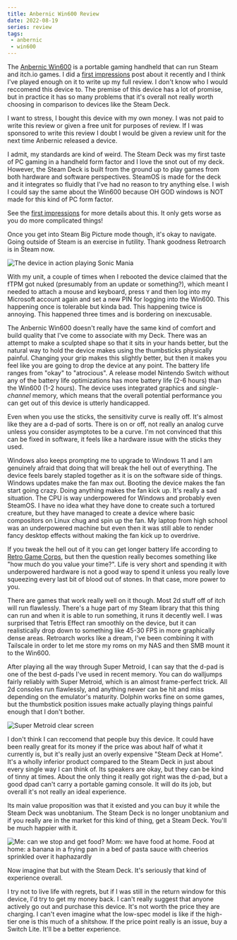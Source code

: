 ```yaml
---
title: Anbernic Win600 Review
date: 2022-08-19
series: review
tags:
 - anbernic
 - win600
---
```


<xeblog-hero file="limitless-handheld" prompt="a portal into limitless possibilities inside a handheld game console, digital art, anime style"></xeblog-hero>

The [Anbernic Win600](https://anbernic.com/products/new-anbernic-win600) is a
portable gaming handheld that can run Steam and itch.io games. I did a [first
impressions](https://xeiaso.net/blog/anbernic-win600-first-impressions) post
about it recently and I think I've played enough on it to write up my full
review. I don't know who I would reccomend this device to. The premise of this
device has a lot of promise, but in practice it has so many problems that it's
overall not really worth choosing in comparison to devices like the Steam Deck.

<xeblog-conv name="Cadey" mood="coffee">I want to stress, I bought this device
with my own money. I was not paid to write this review or given a free unit for
purposes of review. If I was sponsored to write this review I doubt I would be
given a review unit for the next time Anbernic released a device.</xeblog-conv>

I admit, my standards are kind of weird. The Steam Deck was my first taste of PC
gaming in a handheld form factor and I love the snot out of my deck. However,
the Steam Deck is built from the ground up to play games from both hardware and
software perspectives. SteamOS is made for the deck and it integrates so fluidly
that I've had no reason to try anything else. I wish I could say the same about
the Win600 because OH GOD windows is NOT made for this kind of PC form factor.

<xeblog-conv name="Mara" mood="happy">See the [first
impressions](https://xeiaso.net/blog/anbernic-win600-first-impressions) for more
details about this. It only gets worse as you do more complicated
things!</xeblog-conv>

Once you get into Steam Big Picture mode though, it's okay to navigate. Going
outside of Steam is an exercise in futility. Thank goodness Retroarch is in
Steam now.

![The device in action playing Sonic Mania](https://cdn.xeiaso.net/file/christine-static/blog/FZ6UQnlWIAIt7G6.jpg)

With my unit, a couple of times when I rebooted the device claimed that the fTPM
got nuked (presumably from an update or something?), which meant I needed to
attach a mouse and keyboard, press `Y` and then log into my Microsoft account
again and set a new PIN for logging into the Win600. This happening once is
tolerable but kinda bad. This happening twice is annoying. This happened three
times and is bordering on inexcusable.

The Anbernic Win600 doesn't really have the same kind of comfort and build
quality that I've come to associate with my Deck. There was an attempt to make a
sculpted shape so that it sits in your hands better, but the natural way to hold
the device makes using the thumbsticks physically painful. Changing your grip
makes this slightly better, but then it makes you feel like you are going to
drop the device at any point. The battery life ranges from "okay" to
"atrocious". A release model Nintendo Switch without any of the battery life
optimizations has more battery life (2-6 hours) than the Win600 (1-2 hours). The
device uses integrated graphics and _single-channel_ memory, which means that
the overall potential performance you can get out of this device is utterly
handicapped.

<xeblog-conv name="Cadey" mood="coffee">Even when you use the sticks, the
sensitivity curve is really off. It's almost like they are a d-pad of sorts.
There is on or off, not really an analog curve unless you consider asymptotes to
be a curve. I'm not convinced that this can be fixed in software, it feels like
a hardware issue with the sticks they used.</xeblog-conv>

Windows also keeps prompting me to upgrade to Windows 11 and I am genuinely
afraid that doing that will break the hell out of everything. The device feels
barely stapled together as it is on the software side of things. Windows updates
make the fan max out. Booting the device makes the fan start going crazy. Doing
anything makes the fan kick up. It's really a sad situation. The CPU is way
underpowered for Windows and probably even SteamOS. I have no idea what they
have done to create such a tortured creature, but they have managed to create a
device where basic compositors on Linux chug and spin up the fan. My laptop from
high school was an underpowered machine but even then it was still able to
render fancy desktop effects without making the fan kick up to overdrive.

<xeblog-conv name="Numa" mood="delet">If you tweak the hell out of it you can
get longer battery life according to [Retro Game
Corps](https://youtu.be/wLHbrWVj8B8), but then the question really becomes
something like "how much do you value your time?". Life is very short and
spending it with underpowered hardware is not a good way to spend it unless you
really love squeezing every last bit of blood out of stones. In that case, more
power to you.</xeblog-conv>

There are games that work really well on it though. Most 2d stuff off of itch
will run flawlessly. There's a huge part of my Steam library that this thing can
run and when it is able to run something, it runs it decently well. I was
surprised that Tetris Effect ran smoothly on the device, but it can
realistically drop down to something like 45-30 FPS in more graphically dense
areas. Retroarch works like a dream, I've been combining it with Tailscale in
order to let me store my roms on my NAS and then SMB mount it to the Win600.

After playing all the way through Super Metroid, I can say that the d-pad is one
of the best d-pads I've used in recent memory. You can do walljumps fairly
reliably with Super Metroid, which is an almost frame-perfect trick. All 2d
consoles run flawlessly, and anything newer can be hit and miss depending on the
emulator's maturity. Dolphin works fine on some games, but the thumbstick
position issues make actually playing things painful enough that I don't bother.

![Super Metroid clear screen](https://cdn.xeiaso.net/file/christine-static/blog/Super_Metroid_Redux-220721-175515.png)

I don't think I can reccomend that people buy this device. It could have been
really great for its money if the price was about half of what it currently is,
but it's really just an overly expensive "Steam Deck at Home". It's a wholly
inferior product compared to the Steam Deck in just about every single way I can
think of. Its speakers are okay, but they can be kind of tinny at times. About
the only thing it really got right was the d-pad, but a good dpad can't carry a
portable gaming console. It will do its job, but overall it's not really an
ideal experience.

Its main value proposition was that it existed and you can buy it while the
Steam Deck was unobtanium. The Steam Deck is no longer unobtanium and if you
really are in the market for this kind of thing, get a Steam Deck. You'll be
much happier with it.

![Me: can we stop and get food? Mom: we have food at home. Food at home: a
banana in a frying pan in a bed of pasta sauce with cheerios sprinkled over it
haphazardly](https://f001.backblazeb2.com/file/christine-static/blog/ca3.png)

<xeblog-conv name="Cadey" mood="coffee">Now imagine that but with the Steam
Deck. It's seriously that kind of experience overall.</xeblog-conv>

I try not to live life with regrets, but if I was still in the return window
for this device, I'd try to get my money back. I can't really suggest that
anyone actively go out and purchase this device. It's not worth the price they
are charging. I can't even imagine what the low-spec model is like if the
high-tier one is this much of a shitshow. If the price point really is an issue,
buy a Switch Lite. It'll be a better experience.
